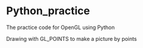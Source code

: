 # Python_practice
The practice code for OpenGL using Python

Drawing with GL_POINTS to make a picture by points
